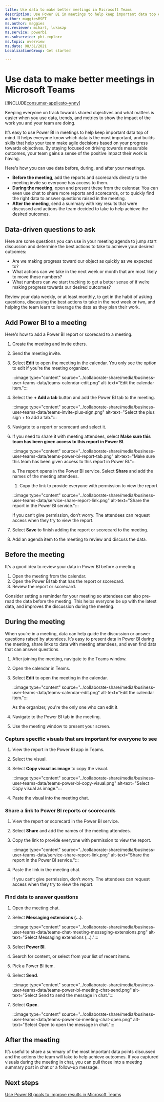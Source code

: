 ```yaml
---
title: Use data to make better meetings in Microsoft Teams
description: Use Power BI in meetings to help keep important data top of mind.
author: maggiesMSFT
ms.author: maggies
ms.reviewer: mihart, lukaszp
ms.service: powerbi
ms.subservice: pbi-explore
ms.topic: overview
ms.date: 08/31/2021
LocalizationGroup: Get started

---
```


# Use data to make better meetings in Microsoft Teams

[!INCLUDE[consumer-appliesto-ynny](../includes/consumer-appliesto-ynny.md)]

Keeping everyone on track towards shared objectives and what matters is easier when you use data, trends, and metrics to show the impact of the work you and your team are doing.

It’s easy to use Power BI in meetings to help keep important data top of mind. It helps everyone know which data is the most important, and builds skills that help your team make agile decisions based on your progress towards objectives. By staying focused on driving towards measurable outcomes, your team gains a sense of the positive impact their work is having.

Here's how you can use data before, during, and after your meetings.

- **Before the meeting**, add the reports and scorecards directly to the meeting invite so everyone has access to them. 
- **During the meeting**, open and present these from the calendar. You can even use chat to share more reports and scorecards, or to quickly find the right data to answer questions raised in the meeting. 
- **After the meeting**, send a summary with key results that were discussed and actions the team decided to take to help achieve the desired outcomes.

## Data-driven questions to ask

Here are some questions you can use in your meeting agenda to jump start discussion and determine the best actions to take to achieve your desired outcomes:

- Are we making progress toward our object as quickly as we expected to?
- What actions can we take in the next week or month that are most likely to move these numbers?
- What numbers can we start tracking to get a better sense of if we’re making progress towards our desired outcomes?

Review your data weekly, or at least monthly, to get in the habit of asking questions, discussing the best actions to take in the next week or two, and helping the team learn to leverage the data as they plan their work.

## Add Power BI to a meeting

Here's how to add a Power BI report or scorecard to a meeting.

1. Create the meeting and invite others.
2. Send the meeting invite.
3. Select **Edit** to open the meeting in the calendar. You only see the option to edit if you're the meeting organizer.

    :::image type="content" source="../collaborate-share/media/business-user-teams-data/teams-calendar-edit.png" alt-text="Edit the calendar item.":::

4. Select the **+ Add a tab** button and add the Power BI tab to the meeting.

    :::image type="content" source="../collaborate-share/media/business-user-teams-data/teams-invite-plus-sign.png" alt-text="Select the plus sign + to add a tab.":::

5. Navigate to a report or scorecard and select it.
1. If you need to share it with meeting attendees, select **Make sure this team has been given access to this report in Power BI**. 

    :::image type="content" source="../collaborate-share/media/business-user-teams-data/teams-power-bi-report-tab.png" alt-text="Make sure this team has been given access to this report in Power BI.":::

    a. The report opens in the Power BI service. Select **Share** and add the names of the meeting attendees.
    1. Copy the link to provide everyone with permission to view the report.

    :::image type="content" source="../collaborate-share/media/business-user-teams-data/service-share-report-link.png" alt-text="Share the report in the Power BI service.":::

    If you can’t give permission, don’t worry. The attendees can request access when they try to view the report.

1. Select **Save** to finish adding the report or scorecard to the meeting.

1. Add an agenda item to the meeting to review and discuss the data.

## Before the meeting

It's a good idea to review your data in Power BI before a meeting.

1. Open the meeting from the calendar.
2. Open the Power BI tab that has the report or scorecard.
3. Review the report or scorecard.

Consider setting a reminder for your meeting so attendees can also pre-read the data before the meeting. This helps everyone be up with the latest data, and improves the discussion during the meeting.

## During the meeting

When you’re in a meeting, data can help guide the discussion or answer questions raised by attendees. It’s easy to present data in Power BI during the meeting, share links to data with meeting attendees, and even find data that can answer questions.

1. After joining the meeting, navigate to the Teams window.
2. Open the calendar in Teams.
3. Select **Edit** to open the meeting in the calendar.

    :::image type="content" source="../collaborate-share/media/business-user-teams-data/teams-calendar-edit.png" alt-text="Edit the calendar item.":::

    As the organizer, you're the only one who can edit it.

4. Navigate to the Power BI tab in the meeting.
5. Use the meeting window to present your screen.

### Capture specific visuals that are important for everyone to see

1. View the report in the Power BI app in Teams.
2. Select the visual.
3. Select **Copy visual as image** to copy the visual.

    :::image type="content" source="../collaborate-share/media/business-user-teams-data/teams-power-bi-copy-visual.png" alt-text="Select Copy visual as image.":::

4. Paste the visual into the meeting chat.

### Share a link to Power BI reports or scorecards

1. View the report or scorecard in the Power BI service.
1. Select **Share** and add the names of the meeting attendees.
1. Copy the link to provide everyone with permission to view the report.

    :::image type="content" source="../collaborate-share/media/business-user-teams-data/service-share-report-link.png" alt-text="Share the report in the Power BI service.":::

1. Paste the link in the meeting chat.

    If you can’t give permission, don’t worry. The attendees can request access when they try to view the report.

### Find data to answer questions

1. Open the meeting chat.
2. Select **Messaging extensions (...)**.

    :::image type="content" source="../collaborate-share/media/business-user-teams-data/teams-chat-meeting-messaging-extensions.png" alt-text="Select Messaging extensions (...).":::

4. Select **Power BI**.
5. Search for content, or select from your list of recent items.
6. Pick a Power BI item.
7. Select **Send**.

    :::image type="content" source="../collaborate-share/media/business-user-teams-data/teams-power-bi-meeting-chat-send.png" alt-text="Select Send to send the message in chat.":::

1. Select **Open**.

    :::image type="content" source="../collaborate-share/media/business-user-teams-data/teams-power-bi-meeting-chat-open.png" alt-text="Select Open to open the message in chat.":::

## After the meeting

It’s useful to share a summary of the most important data points discussed and the actions the team will take to help achieve outcomes. If you captured visuals during the meeting in chat, you can pull those into a meeting summary post in chat or a follow-up message.

## Next steps

[Use Power BI goals to improve results in Microsoft Teams](business-user-teams-goals.md)